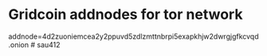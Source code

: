 # Gridcoin addnodes for tor network
addnode=4d2zuoniemcea2y2ppuvd5zdlzmttnbrpi5exapkhjw2dwrgjgfkcvqd.onion # sau412
